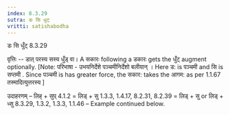 ```yaml
---
index: 8.3.29
sutra: डः सि धुट्
vritti: satishabodha
---
```



 डः सि धुँट् 8.3.29 


वृत्तिः -- डात् परस्य सस्य धुँड् वा। A सकारः following a डकारः gets the धुँट् augment optionally. [Note: परिभाषा - उभयनिर्देशे पञ्चमीनिर्देशो बलीयान् । Here ड: is पञ्चमी and सि is सप्तमी . Since पञ्चमी is has greater force, the सकार: takes the आगम: as per 1.1.67 तस्मादित्युत्तरस्य ] 


उदाहरणम् – लिह् + सुप् 4.1.2 = लिड् + सु 1.3.3, 1.4.17, 8.2.31, 8.2.39 = लिड् + सु or लिड् + ध्सु 8.3.29, 1.3.2, 1.3.3, 1.1.46 – Example continued below. 


